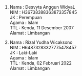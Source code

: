 1.  Nama   : Desvyta Anggun WidyaL
   <br> NIM    : H36738388363873357845
   <br> JK     : Perempuan
   <br> Agama  : Islam
   <br> TTL    : Kenda, 11 Desember 2007
   <br> Alamat : Limbangan

2.  Nama   : Rizal Yudha Wicaksono
   <br> NIM    : H64873283327775478457
   <br> JK     : Laki-Laki
   <br> Agama  : Islam
   <br> TTL    : Kenda, 02 Februari 2022
   <br> Alamat : Limbangan
